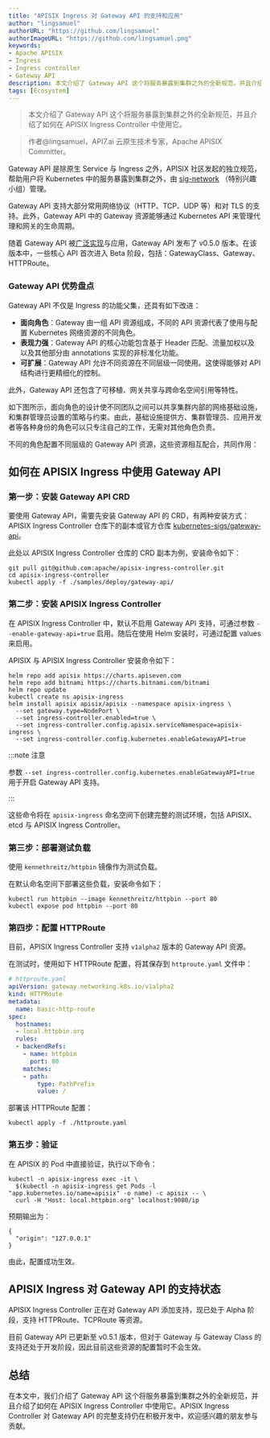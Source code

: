 ```yaml
---
title: "APISIX Ingress 对 Gateway API 的支持和应用"
author: "lingsamuel"
authorURL: "https://github.com/lingsamuel"
authorImageURL: "https://github.com/lingsamuel.png"
keywords: 
- Apache APISIX
- Ingress
- Ingress controller
- Gateway API
description: 本文介绍了 Gateway API 这个将服务暴露到集群之外的全新规范，并且介绍了如何在 APISIX Ingress Controller 中使用它。
tags: [Ecosystem]
---
```


> 本文介绍了 Gateway API 这个将服务暴露到集群之外的全新规范，并且介绍了如何在 APISIX Ingress Controller 中使用它。

<!--truncate-->

> 作者@lingsamuel，API7.ai 云原生技术专家，Apache APISIX Committer。

Gateway API 是除原生 Service 与 Ingress 之外，APISIX 社区发起的独立规范，帮助用户将 Kubernetes 中的服务暴露到集群之外，由  [sig-network](https://github.com/kubernetes/community/tree/master/sig-network) （特别兴趣小组）管理。

Gateway API 支持大部分常用网络协议（HTTP、TCP、UDP 等）和对 TLS 的支持。此外，Gateway API 中的 Gateway 资源能够通过 Kubernetes API 来管理代理和网关的生命周期。

随着 Gateway API 被[广泛实现](https://gateway-api.sigs.k8s.io/implementations/)与应用，Gateway API 发布了 v0.5.0 版本。在该版本中，一些核心 API 首次进入 Beta 阶段，包括：GatewayClass、Gateway、HTTPRoute。

### **Gateway API 优势盘点**

Gateway API 不仅是 Ingress 的功能父集，还具有如下改进：

* **面向角色**：Gateway 由一组 API 资源组成，不同的 API 资源代表了使用与配置 Kubernetes 网络资源的不同角色。
* **表现力强**：Gateway API 的核心功能包含基于 Header 匹配、流量加权以及以及其他部分由 annotations 实现的非标准化功能。
* **可扩展**：Gateway API 允许不同资源在不同层级一同使用。这使得能够对 API 结构进行更精细化的控制。

此外，Gateway API 还包含了可移植、网关共享与跨命名空间引用等特性。

如下图所示，面向角色的设计使不同团队之间可以共享集群内部的网络基础设施，和集群管理员设置的策略与约束。由此，基础设施提供方、集群管理员、应用开发者等各种身份的角色可以只专注自己的工作，无需对其他角色负责。

不同的角色配置不同层级的 Gateway API 资源，这些资源相互配合，共同作用：

## 如何在 APISIX Ingress 中使用 Gateway API

### 第一步：安装 Gateway API CRD

要使用 Gateway API，需要先安装 Gateway API 的 CRD，有两种安装方式：APISIX Ingress Controller 仓库下的副本或官方仓库 [kubernetes-sigs/gateway-api](https://github.com/kubernetes-sigs/gateway-api/tree/main/config/crd/experimental)。

此处以 APISIX Ingress Controller 仓库的 CRD 副本为例，安装命令如下：

```shell
git pull git@github.com:apache/apisix-ingress-controller.git
cd apisix-ingress-controller
kubectl apply -f ./samples/deploy/gateway-api/
```

### 第二步：安装 APISIX Ingress Controller

在 APISIX Ingress Controller 中，默认不启用 Gateway API 支持，可通过参数 `--enable-gateway-api=true` 启用。随后在使用 Helm 安装时，可通过配置 values 来启用。

APISIX 与 APISIX Ingress Controller 安装命令如下：

```shell
helm repo add apisix https://charts.apiseven.com
helm repo add bitnami https://charts.bitnami.com/bitnami
helm repo update
kubectl create ns apisix-ingress
helm install apisix apisix/apisix --namespace apisix-ingress \
  --set gateway.type=NodePort \
  --set ingress-controller.enabled=true \
  --set ingress-controller.config.apisix.serviceNamespace=apisix-ingress \
  --set ingress-controller.config.kubernetes.enableGatewayAPI=true
```

:::note 注意

参数 `--set ingress-controller.config.kubernetes.enableGatewayAPI=true` 用于开启 Gateway API 支持。

:::

这些命令将在 `apisix-ingress` 命名空间下创建完整的测试环境，包括 APISIX、etcd 与 APISIX Ingress Controller。

### 第三步：部署测试负载

使用 `kennethreitz/httpbin` 镜像作为测试负载。

在默认命名空间下部署这些负载，安装命令如下：

```shell
kubectl run httpbin --image kennethreitz/httpbin --port 80
kubectl expose pod httpbin --port 80
```

### 第四步：配置 HTTPRoute

目前，APISIX Ingress Controller 支持 `v1alpha2` 版本的 Gateway API 资源。

在测试时，使用如下 HTTPRoute 配置，将其保存到 `httproute.yaml` 文件中：

```yaml
# httproute.yaml
apiVersion: gateway.networking.k8s.io/v1alpha2
kind: HTTPRoute
metadata:
  name: basic-http-route
spec:
  hostnames:
  - local.httpbin.org
  rules:
  - backendRefs:
    - name: httpbin
      port: 80
    matches:
    - path:
        type: PathPrefix
        value: /
```

部署该 HTTPRoute 配置：

```shell
kubectl apply -f ./httproute.yaml
```

### 第五步：验证

在 APISIX 的 Pod 中直接验证，执行以下命令：

```shell
kubectl -n apisix-ingress exec -it \
  $(kubectl -n apisix-ingress get Pods -l "app.kubernetes.io/name=apisix" -o name) -c apisix -- \
  curl -H "Host: local.httpbin.org" localhost:9080/ip
```

预期输出为：

```shell
{
  "origin": "127.0.0.1"
}
```

由此，配置成功生效。

## APISIX Ingress 对 Gateway API 的支持状态

APISIX Ingress Controller 正在对 Gateway API 添加支持，现已处于 Alpha 阶段，支持 HTTPRoute、TCPRoute 等资源。

目前 Gateway API 已更新至 v0.5.1 版本，但对于 Gateway 与 Gateway Class 的支持还处于开发阶段，因此目前这些资源的配置暂时不会生效。

## 总结

在本文中，我们介绍了 Gateway API 这个将服务暴露到集群之外的全新规范，并且介绍了如何在 APISIX Ingress Controller 中使用它。APISIX Ingress Controller 对 Gateway API 的完整支持仍在积极开发中，欢迎感兴趣的朋友参与贡献。

